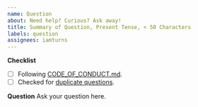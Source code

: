 ```yaml
---
name: Question
about: Need help? Curious? Ask away!
title: Summary of Question, Present Tense, < 50 Characters
labels: question
assignees: iamturns
---
```


**Checklist**

<!-- tThanks for contributing! Put an x in the boxes that apply: [X]. You can also fill these out after creating the PR. If you're unsure about any of them, don't hesitate to ask. We're here to help! -->

- [ ] Following [CODE_OF_CONDUCT.md](https://github.com/iamturns/create-exposed-app/blob/master/CODE_OF_CONDUCT.md).
- [ ] Checked for [duplicate questions](https://github.com/iamturns/create-exposed-app/issues?q=label%3Aquestion).

**Question**
Ask your question here.
